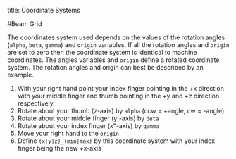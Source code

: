 title: Coordinate Systems

#Beam Grid

The coordinates system used depends on the values of the rotation angles (`alpha`, `beta`, `gamma`) and `origin` variables.
If all the rotation angles and `origin` are set to zero then the coordinate system is identical to machine coordinates. 
The angles variables and `origin` define a rotated coordinate system. 
The rotation angles and origin can best be described by an example. 

1. With your right hand point your index finger pointing in the +x direction with your middle finger and thumb pointing in the +y and +z direction respectively.
2. Rotate about your thumb (z-axis) by `alpha` (ccw = +angle, cw = -angle)
3. Rotate about your middle finger (y'-axis) by `beta`
4. Rotate about your index finger (x"-axis) by `gamma`
5. Move your right hand to the `origin`
6. Define `(x|y|z)_(min|max)` by this coordinate system with your index finger being the new +x-axis

